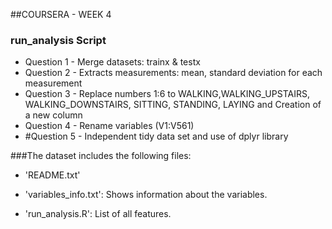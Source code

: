 ##COURSERA - WEEK 4

### run_analysis Script

* Question 1 - Merge datasets: trainx & testx
* Question 2 - Extracts measurements: mean, standard deviation for each measurement
* Question 3 - Replace numbers 1:6 to WALKING,WALKING_UPSTAIRS, WALKING_DOWNSTAIRS, SITTING, STANDING, LAYING and Creation of a new column
* Question 4 - Rename variables (V1:V561)
* #Question 5 - Independent tidy data set and use of dplyr library


###The dataset includes the following files:

* 'README.txt'

* 'variables_info.txt': Shows information about the variables.

* 'run_analysis.R': List of all features.





